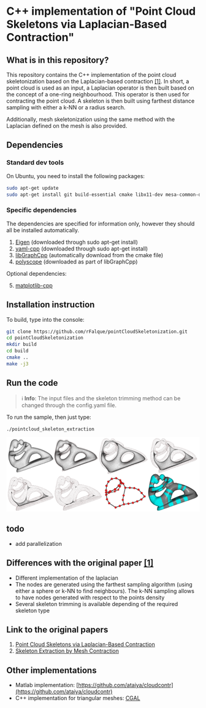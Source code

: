 # C++ implementation of "Point Cloud Skeletons via Laplacian-Based Contraction"

## What is in this repository?
This repository contains the C++ implementation of the point cloud skeletonization  based on the Laplacian-based contraction [[1]](#link-to-the-original-papers). In short, a point cloud is used as an input, a Laplacian operator is then built based on the concept of a one-ring neighbourhood. This operator is then used for contracting the point cloud. A skeleton is then built using farthest distance sampling with either a k-NN or a radius search.

Additionally, mesh skeletonization using the same method with the Laplacian defined on the mesh is also provided.

## Dependencies

### Standard dev tools
On Ubuntu, you need to install the following packages:
```bash
sudo apt-get update
sudo apt-get install git build-essential cmake libx11-dev mesa-common-dev libgl1-mesa-dev libglu1-mesa-dev libxrandr-dev libxi-dev libxmu-dev libblas-dev libxinerama-dev libxcursor-dev libeigen3-dev libyaml-cpp-dev python-matplotlib python-numpy python2.7-dev
```

### Specific dependencies
The dependencies are specified for information only, however they should all be installed automatically.
1. [Eigen](https://eigen.tuxfamily.org/) (downloaded through sudo apt-get install)
2. [yaml-cpp](https://github.com/jbeder/yaml-cpp) (downloaded through sudo apt-get install)
3. [libGraphCpp](https://github.com/rFalque/libGraphCpp) (automatically download from the cmake file)
4. [polyscope](http://polyscope.run/) (downloaded as part of libGraphCpp)

Optional dependencies:

5. [matplotlib-cpp](https://github.com/lava/matplotlib-cpp)

## Installation instruction
To build, type into the console:
```bash
git clone https://github.com/rFalque/pointCloudSkeletonization.git
cd pointCloudSkeletonization
mkdir build
cd build
cmake ..
make -j3
```

## Run the code

> :information_source: **Info**:  The input files and the skeleton trimming method can be changed through the config.yaml file.

To run the sample, then just type:
```bash
./pointcloud_skeleton_extraction
```

![skeletonization](https://github.com/rFalque/pointCloudSkeletonization/raw/master/images/skeletonization.png "example of point cloud skeletonization through Laplacian contraction")

## todo
* add parallelization

## Differences with the original paper [[1]](#link-to-the-original-papers)
* Different implementation of the laplacian
* The nodes are generated using the farthest sampling algorithm (using either a sphere or k-NN to find neighbours). The k-NN sampling allows to have nodes generated with respect to the points density
* Several skeleton trimming is available depending of the required skeleton type

## Link to the original papers
1. [Point Cloud Skeletons via Laplacian-Based Contraction](https://gfx.uvic.ca/pubs/2010/cao_smi10/paper.pdf)
2. [Skeleton Extraction by Mesh Contraction](http://visgraph.cse.ust.hk/projects/skeleton/skeleton_sig08.pdf)

## Other implementations
* Matlab implementation: [https://github.com/ataiya/cloudcontr](https://github.com/ataiya/cloudcontr)
* C++ implementation for triangular meshes: [CGAL](https://doc.cgal.org/latest/Surface_mesh_skeletonization/index.html#Chapter_3D_Surface_mesh_skeletonization)
